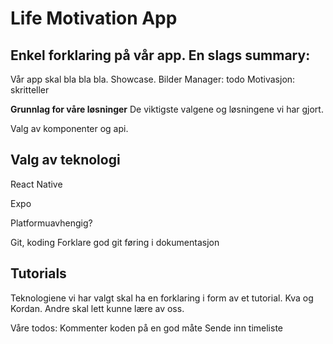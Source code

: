 <h1><b>Life Motivation App</b></h1>

<h2><b>Enkel forklaring på vår app. En slags summary:</b></h2>

  Vår app skal bla bla bla. Showcase. Bilder
  Manager: todo
  Motivasjon: skritteller

<b>Grunnlag for våre løsninger</b>
De viktigste valgene og løsningene vi har gjort.

Valg av komponenter og api.


<h2><b>Valg av teknologi</b></h2>
React Native

Expo

Platformuavhengig?

Git, koding
Forklare god git føring i dokumentasjon


<h2><b>Tutorials</b></h2>
Teknologiene vi har valgt skal ha en forklaring i form av et tutorial. Kva og Kordan. Andre skal lett kunne lære av oss.



Våre todos:
  Kommenter koden på en god måte
  Sende inn timeliste
